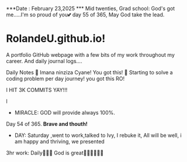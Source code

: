 ***Date : February 23,2025 *** Mid twenties, Grad school: God's got me.....I'm so proud of you💕 day 55 of 365, May God take the lead.
# RolandeU.github.io!

A portfolio GitHub webpage with a few bits of my work throughout my career. And daily journal logs....


Daily Notes
💚 Imana ninziza Cyane! You got this!
💚 Starting to solve a coding problem per day journey! you got this RO!

I HIT 3K COMMITS YAY!!!

l
- MIRACLE: GOD will provide always 100%.

Day 54 of 365. **Brave and thouth!** 
- DAY: Saturday ,went to work,talked to Ivy, I rebuke it, All will be well, i am happy and thriving, we presented

3hr work: Daily💚💚💚
God is great💚💚💚💚💚💚
